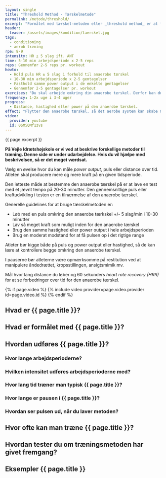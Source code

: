 ```yaml
---
layout: single
title: "Threshold Method - Tærskelmetode"
permalink: /metode/threshold/
excerpt: "Formålet med tærskel-metoden eller _threshold method_ er at forbedre, hvor meget power der kan produceres omkring den anaerobe tærskel og forbedre evnen til at have en god teknik, når man bliver træt. Du arbejder omkring den anaerobe tærskel i 10-30 minutter per arbejdsperiode og laver 1-5 gentagelser alt efter din nuværende form."
header:
  teaser: /assets/images/kondition/taerskel.jpg
tags:
  - conditioning
  - aerob træning
rpe: 8-9
intensity: HR ± 5 slag ift. ANT
time: 5-10 min arbejdsperiode x 2-5 reps
reps: Gennemfør 2-5 reps pr. workout
howto:
  - Hold puls HR ± 5 slag i forhold til anaerobe tærskel
  - 10-30 min arbejdsperiode x 2-5 gentagelser
  - Fasthold samme power output i de enkelte gentagelser
  - Gennemfør 2-5 gentagelser pr. workout
exercises: "Du skal arbejde omkring din anaerobe tærskel. Derfor kan du bruge alle øvelser, hvor du kender den anaerobe tærskel."
frequency: 1-2x uge i 3-4 uger
progress:
  - Distance, hastighed eller power på den anaerobe tærskel.
effect: "Flytter den anaerobe tærskel, så det aerobe system kan skabe mere ATP og dermed kan det aerobe system samlet set skabe mere kraft."
video:
  provider: youtube
  id: 0SM5QMf1zvs
---
```


{{ page.excerpt }}

**På Vejle Idrætshøjskole er vi ved at beskrive forskellige metoder til træning. Denne side er under udarbejdelse. Hvis du vil hjælpe med beskrivelsen, så er det meget værdsat.**

Vælg en øvelse hvor du kan måle _power output_, puls eller distance over tid. Atleten skal producere mere og mere kraft på en given tidsperiode.

Den letteste måde at bestemme den anaerobe tærskel på er at lave en test med et jævnt tempo på 20-30 minutter. Den gennemsnitlige puls eller kraftudvikling i testen er en tilnærmelse af den anaerobe tærskel.

Generelle guidelines for at bruge tærskelmetoden er:

- Løb med en puls omkring den anaerobe tærkskel +/- 5 slag/min i 10-30 minutter
- Lav så meget kraft som muligt inden for den anaerobe tærskel
- Brug den samme hastighed eller power output i hele arbejdsperioden
- Brug en moderat modstand for at få pulsen op i det rigtige range

Atleter bør kigge både på puls og power output eller hastighed, så de kan lære at kontrollere begge omkring den anaerobe tærskel.

I pauserne bør atleterne være opmærksomme på restitution ved at manipulere åndedrættet, kropsstillingen, ansigtsmimik mv.

Mål hvor lang distance du løber og 60 sekunders _heart rate recovery (HRR)_ for at se forbedringer over tid for den anaerobe tærskel.

{% if page.video %}
  {% include video provider=page.video.provider id=page.video.id %}
{% endif %}

## Hvad er {{ page.title }}?

## Hvad er formålet med {{ page.title }}?

## Hvordan udføres {{ page.title }}?

### Hvor lange arbejdsperioderne?

### Hvilken intensitet udføres arbejdsperioderne med?

### Hvor lang tid træner man typisk {{ page.title }}?

### Hvor lange er pausen i {{ page.title }}?

### Hvordan ser pulsen ud, når du laver metoden?

## Hvor ofte kan man træne {{ page.title }}?

## Hvordan tester du om træningsmetoden har givet fremgang?

## Eksempler {{ page.title }}
